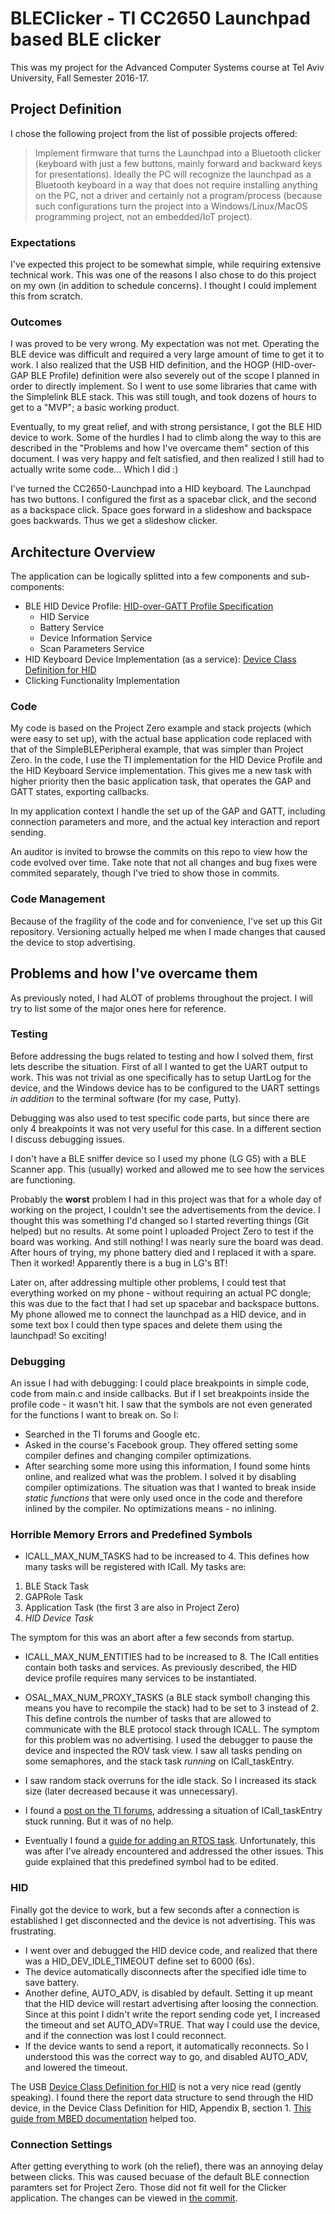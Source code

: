 # BLEClicker - TI CC2650 Launchpad based BLE clicker
This was my project for the Advanced Computer Systems course at Tel Aviv University, Fall Semester 2016-17.

## Project Definition
I chose the following project from the list of possible projects offered:
> Implement firmware that turns the Launchpad into a Bluetooth clicker (keyboard with just a few buttons, mainly forward and backward keys for presentations). Ideally the PC will recognize the launchpad as a Bluetooth keyboard in a way that does not require installing anything on the PC, not a driver and certainly not a program/process (because such configurations turn the project into a Windows/Linux/MacOS programming project, not an embedded/IoT project).

### Expectations
I've expected this project to be somewhat simple, while requiring extensive technical work. This was one of the reasons I also chose to do this project on my own (in addition to schedule concerns). I thought I could implement this from scratch.
### Outcomes
I was proved to be very wrong.
My expectation was not met. Operating the BLE device was difficult and required a very large amount of time to get it to work. I also realized that the USB HID definition, and the HOGP (HID-over-GAP BLE Profile) definition were also severely out of the scope I planned in order to directly implement. So I went to use some libraries that came with the Simplelink BLE stack. This was still tough, and took dozens of hours to get to a "MVP"; a basic working product.

Eventually, to my great relief, and with strong persistance, I got the BLE HID device to work. Some of the hurdles I had to climb along the way to this are described in the "Problems and how I've overcame them" section of this document. I was very happy and felt satisfied, and then realized I still had to actually write some code... Which I did :)

I've turned the CC2650-Launchpad into a HID keyboard. The Launchpad has two buttons. I configured the first as a spacebar click, and the second as a backspace click. Space goes forward in a slideshow and backspace goes backwards. Thus we get a slideshow clicker.

## Architecture Overview
The application can be logically splitted into a few components and sub-components:
- BLE HID Device Profile: [HID-over-GATT Profile Specification](https://www.bluetooth.org/docman/handlers/downloaddoc.ashx?doc_id=245141)
  * HID Service
  * Battery Service
  * Device Information Service
  * Scan Parameters Service
- HID Keyboard Device Implementation (as a service): [Device Class Definition for HID](http://www.usb.org/developers/hidpage/HID1_11.pdf)
- Clicking Functionality Implementation

### Code
My code is based on the Project Zero example and stack projects (which were easy to set up), with the actual base application code replaced with that of the SimpleBLEPeripheral example, that was simpler than Project Zero.
In the code, I use the TI implementation for the HID Device Profile and the HID Keyboard Service implementation. This gives me a new task with higher priority then the basic application task, that operates the GAP and GATT states, exporting callbacks.

In my application context I handle the set up of the GAP and GATT, including connection parameters and more, and the actual key interaction and report sending.

An auditor is invited to browse the commits on this repo to view how the code evolved over time. Take note that not all changes and bug fixes were commited separately, though I've tried to show those in commits.

### Code Management
Because of the fragility of the code and for convenience, I've set up this Git repository. Versioning actually helped me when I made changes that caused the device to stop advertising.

## Problems and how I've overcame them
As previously noted, I had ALOT of problems throughout the project. I will try to list some of the major ones here for reference.

### Testing
Before addressing the bugs related to testing and how I solved them, first lets describe the situation.
First of all I wanted to get the UART output to work. This was not trivial as one specifically has to setup UartLog for the device, and the Windows device has to be configured to the UART settings *in addition* to the terminal software (for my case, Putty).

Debugging was also used to test specific code parts, but since there are only 4 breakpoints it was not very useful for this case. In a different section I discuss debugging issues.

I don't have a BLE sniffer device so I used my phone (LG G5) with a BLE Scanner app. This (usually) worked and allowed me to see how the services are functioning.

Probably the **worst** problem I had in this project was that for a whole day of working on the project, I couldn't see the advertisements from the device. I thought this was something I'd changed so I started reverting things (Git helped) but no results. At some point I uploaded Project Zero to test if the board was working. And still nothing! I was nearly sure the board was dead. After hours of trying, my phone battery died and I replaced it with a spare. Then it worked! Apparently there is a bug in LG's BT!

Later on, after addressing multiple other problems, I could test that everything worked on my phone - without requiring an actual PC dongle; this was due to the fact that I had set up spacebar and backspace buttons. My phone allowed me to connect the launchpad as a HID device, and in some text box I could then type spaces and delete them using the launchpad! So exciting!

### Debugging
An issue I had with debugging:
I could place breakpoints in simple code, code from main.c and inside callbacks. But if I set breakpoints inside the profile code - it wasn't hit. I saw that the symbols are not even generated for the functions I want to break on. So I:
- Searched in the TI forums and Google etc.
- Asked in the course's Facebook group. They offered setting some compiler defines and changing compiler optimizations.
- After searching some more using this information, I found some hints online, and realized what was the problem.
I solved it by disabling compiler optimizations. The situation was that I wanted to break inside *static functions* that were only used once in the code and therefore inlined by the compiler. No optimizations means - no inlining.

### Horrible Memory Errors and Predefined Symbols
- ICALL_MAX_NUM_TASKS had to be increased to 4. This defines how many tasks will be registered with ICall. My tasks are:
 1. BLE Stack Task
 2. GAPRole Task
 3. Application Task (the first 3 are also in Project Zero)
 4. *HID Device Task*
 
 The symptom for this was an abort after a few seconds from startup.
 
- ICALL_MAX_NUM_ENTITIES had to be increased to 8. The ICall entities contain both tasks and services. As previously described, the HID device profile requires many services to be instantiated.

- OSAL_MAX_NUM_PROXY_TASKS (a BLE stack symbol! changing this means you have to recompile the stack) had to be set to 3 instead of 2. This define controls the number of tasks that are allowed to communicate with the BLE protocol stack through ICALL. The symptom for this problem was no advertising. I used the debugger to pause the device and inspected the ROV task view. I saw all tasks pending on some semaphores, and the stack task *running* on ICall_taskEntry.
 - I saw random stack overruns for the idle stack. So I increased its stack size (later decreased because it was unnecessary).
 - I found a [post on the TI forums](https://e2e.ti.com/support/wireless_connectivity/bluetooth_low_energy/f/538/t/462149), addressing a situation of ICall_taskEntry stuck running. But it was of no help.
 - Eventually I found a [guide for adding an RTOS task](http://processors.wiki.ti.com/index.php/Adding_Custom_RTOS_Task). Unfortunately, this was after I've already encountered and addressed the other issues. This guide explained that this predefined symbol had to be edited.
 
### HID
Finally got the device to work, but a few seconds after a connection is established I get disconnected and the device is not advertising. This was frustrating.
- I went over and debugged the HID device code, and realized that there was a HID_DEV_IDLE_TIMEOUT define set to 6000 (6s).
- The device automatically disconnects after the specified idle time to save battery.
- Another define, AUTO_ADV, is disabled by default. Setting it up meant that the HID device will restart advertising after loosing the connection. Since at this point I didn't write the report sending code yet, I increased the timeout and set AUTO_ADV=TRUE. That way I could use the device, and if the connection was lost I could reconnect.
- If the device wants to send a report, it automatically reconnects. So I understood this was the correct way to go, and disabled AUTO_ADV, and lowered the timeout.

The USB [Device Class Definition for HID](http://www.usb.org/developers/hidpage/HID1_11.pdf) is not a very nice read (gently speaking). I found there the report data structure to send through the HID device, in the Device Class Definition for HID, Appendix B, section 1. [This guide from MBED documentation](https://docs.mbed.com/docs/ble-hid/en/latest/api/md_doc_HID.html) helped too.

### Connection Settings
After getting everything to work (oh the relief), there was an annoying delay between clicks. This was caused becuase of the default BLE connection paramters set for Project Zero. Those did not fit well for the Clicker application. The changes can be viewed in [the commit](https://github.com/nitzpo/BLEClicker/commit/f478bee60f3078e5f2ac08ca178c05275e0dcd72).
